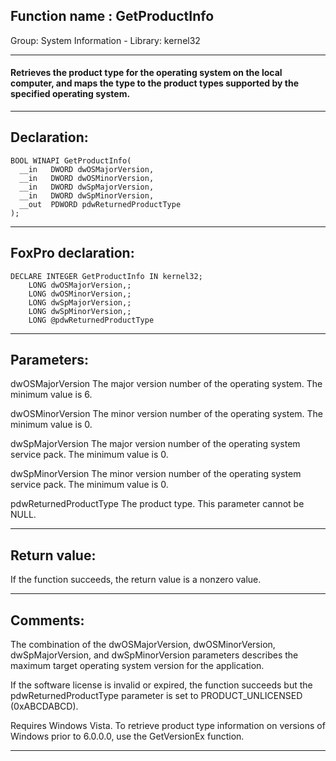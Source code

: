 
## Function name : GetProductInfo
Group: System Information - Library: kernel32    
***  


#### Retrieves the product type for the operating system on the local computer, and maps the type to the product types supported by the specified operating system.
***  


## Declaration:
```foxpro  
BOOL WINAPI GetProductInfo(
  __in   DWORD dwOSMajorVersion,
  __in   DWORD dwOSMinorVersion,
  __in   DWORD dwSpMajorVersion,
  __in   DWORD dwSpMinorVersion,
  __out  PDWORD pdwReturnedProductType
);  
```  
***  


## FoxPro declaration:
```foxpro  
DECLARE INTEGER GetProductInfo IN kernel32;
	LONG dwOSMajorVersion,;
	LONG dwOSMinorVersion,;
	LONG dwSpMajorVersion,;
	LONG dwSpMinorVersion,;
	LONG @pdwReturnedProductType  
```  
***  


## Parameters:
dwOSMajorVersion 
The major version number of the operating system. The minimum value is 6.

dwOSMinorVersion 
The minor version number of the operating system. The minimum value is 0.

dwSpMajorVersion 
The major version number of the operating system service pack. The minimum value is 0.

dwSpMinorVersion 
The minor version number of the operating system service pack. The minimum value is 0.

pdwReturnedProductType 
The product type. This parameter cannot be NULL.
  
***  


## Return value:
If the function succeeds, the return value is a nonzero value.  
***  


## Comments:
The combination of the dwOSMajorVersion, dwOSMinorVersion, dwSpMajorVersion, and dwSpMinorVersion parameters describes the maximum target operating system version for the application.  
  
If the software license is invalid or expired, the function succeeds but the pdwReturnedProductType parameter is set to PRODUCT_UNLICENSED (0xABCDABCD).  
  
Requires Windows Vista. To retrieve product type information on versions of Windows prior to 6.0.0.0, use the GetVersionEx function.  
  
***  


